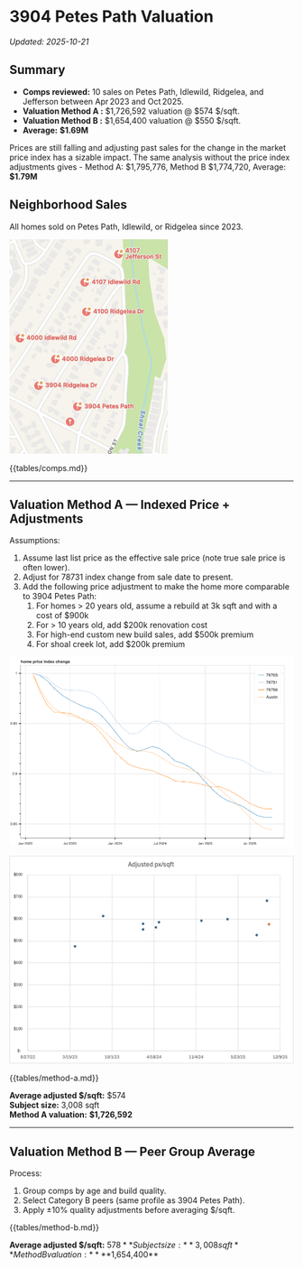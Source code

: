 # 3904 Petes Path Valuation

_Updated: 2025-10-21_

## Summary

- **Comps reviewed:** 10 sales on Petes Path, Idlewild, Ridgelea, and Jefferson between Apr 2023 and Oct 2025.
- **Valuation Method A :** \$1,726,592 valuation @ \$574 \$/sqft.
- **Valuation Method B :** \$1,654,400 valuation @ \$550 \$/sqft.
- **Average:** **\$1.69M**

Prices are still falling and adjusting past sales for the change in the market price index has a sizable impact. The same analysis without the price index adjustments gives - Method A: $1,795,776, Method B $1,774,720, Average: **\$1.79M**

## Neighborhood Sales

All homes sold on Petes Path, Idlewild, or Ridgelea since 2023.

![Comparable Sales Map](images/comps-map.png)

{{tables/comps.md}}

---

## Valuation Method A — Indexed Price + Adjustments

Assumptions:

1. Assume last list price as the effective sale price (note true sale price is often lower).
2. Adjust for 78731 index change from sale date to present.
3. Add the following price adjustment to make the home more comparable to 3904 Petes Path:
   1. For homes > 20 years old, assume a rebuild at 3k sqft and with a cost of $900k
   2. For > 10 years old, add $200k renovation cost
   3. For high-end custom new build sales, add $500k premium
   4. For shoal creek lot, add $200k premium

![78731 Index Change](images/a_index_chart.png)

![Adjusted $/Sqft (Method A)](images/adj_px_chart.png)

{{tables/method-a.md}}

**Average adjusted \$/sqft:** \$574  
**Subject size:** 3,008 sqft  
**Method A valuation:** **\$1,726,592**

---

## Valuation Method B — Peer Group Average

Process:

1. Group comps by age and build quality.
2. Select Category B peers (same profile as 3904 Petes Path).
3. Apply ±10% quality adjustments before averaging $/sqft.

{{tables/method-b.md}}

**Average adjusted $/sqft:** $578  
**Subject size:** 3,008 sqft  
**Method B valuation:** **$1,654,400**
